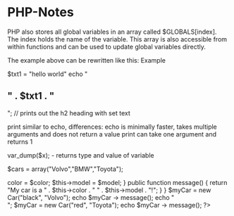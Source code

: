# PHP-Notes

 <?php
$txt = "W3Schools.com";
echo "I love $txt!";
echo "I love " . $txt . "!"; //the output is the same
?> 
 <?php
$x = 5;
$y = 10;

function myTest() {
  global $x, $y;
  $y = $x + $y;
}

myTest();
echo $y; // outputs 15
?> 
PHP also stores all global variables in an array called $GLOBALS[index]. The index holds the name of the variable. This array is also accessible from within functions and can be used to update global variables directly.

The example above can be rewritten like this:
Example
<?php
$x = 5;
$y = 10;

function myTest() {
  $GLOBALS['y'] = $GLOBALS['x'] + $GLOBALS['y'];
}

myTest();
echo $y; // outputs 15
?> 


$txt1 = "hello world"
echo "<h2>" . $txt1 . "</h2>"; // prints out the h2 heading with set text

print similar to echo, differences:
echo is minimally faster, takes multiple arguments and does not return a value
print can take one argument and returns 1

var_dump($x); - returns type and value of variable


$cars = array("Volvo","BMW","Toyota"); 

 <?php
class Car {
  public $color;
  public $model;
  public function __construct($color, $model) {
    $this->color = $color;
    $this->model = $model;
  }
  public function message() {
    return "My car is a " . $this->color . " " . $this->model . "!";
  }
}

$myCar = new Car("black", "Volvo");
echo $myCar -> message();
echo "<br>";
$myCar = new Car("red", "Toyota");
echo $myCar -> message();
?> 


